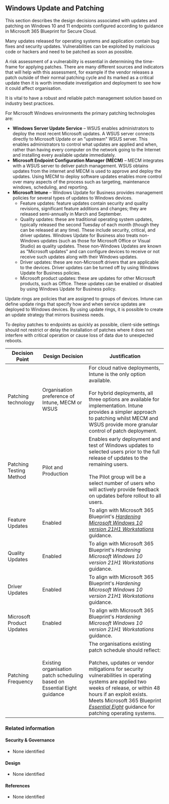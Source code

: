 Windows Update and Patching
---

This section describes the design decisions associated with updates and patching on Windows 10 and 11 endpoints configured according to guidance in Microsoft 365 Blueprint for Secure Cloud.

Many updates released for operating systems and application contain bug fixes and security updates. Vulnerabilities can be exploited by malicious code or hackers and need to be patched as soon as possible.

A risk assessment of a vulnerability is essential in determining the time-frame for applying patches. There are many different sources and indicators that will help with this assessment, for example if the vendor releases a patch outside of their normal patching cycle and its marked as a critical update then it is worth immediate investigation and deployment to see how it could affect organisation.

It is vital to have a robust and reliable patch management solution based on industry best practices.

For Microsoft Windows environments the primary patching technologies are:

* **Windows Server Update Service** – WSUS enables administrators to deploy the most recent Microsoft updates. A WSUS server connects directly to Microsoft Update or an "upstream" WSUS server. This enables administrators to control what updates are applied and when, rather than having every computer on the network going to the Internet and installing every available update immediately.
* **Microsoft Endpoint Configuration Manager (MECM)** – MECM integrates with a WSUS server to deliver patch management. WSUS obtains updates from the internet and MECM is used to approve and deploy the updates. Using MECM to deploy software updates enables more control over many aspects of the process such as targeting, maintenance windows, scheduling, and reporting.
* **Microsoft Intune** – Windows Update for Business provides management policies for several types of updates to Windows devices.
  * Feature updates: feature updates contain security and quality revisions, significant feature additions and changes; they are released semi-annually in March and September.
  * Quality updates: these are traditional operating system updates, typically released the second Tuesday of each month (though they can be released at any time). These include security, critical, and driver updates. Windows Update for Business also treats non-Windows updates (such as those for Microsoft Office or Visual Studio) as quality updates. These non-Windows Updates are known as "Microsoft updates" and can configure devices to receive or not receive such updates along with their Windows updates.
  * Driver updates: these are non-Microsoft drivers that are applicable to the devices. Driver updates can be turned off by using Windows Update for Business policies.
  * Microsoft product updates: these are updates for other Microsoft products, such as Office. These updates can be enabled or disabled by using Windows Update for Business policy.

Update rings are policies that are assigned to groups of devices. Intune can define update rings that specify how and when service updates are deployed to Windows devices. By using update rings, it is possible to create an update strategy that mirrors business needs.

To deploy patches to endpoints as quickly as possible, client-side settings should not restrict or delay the installation of patches where it does not interfere with critical operation or cause loss of data due to unexpected reboots.

| Decision Point            | Design Decision                                                          | Justification                                                                                                                                                                                                                                                                                           |
|---------------------------|--------------------------------------------------------------------------|---------------------------------------------------------------------------------------------------------------------------------------------------------------------------------------------------------------------------------------------------------------------------------------------------------|
| Patching technology       | Organisation preference of Intune, MECM or WSUS                          | For cloud native deployments, Intune is the only option available.<br><br>For hybrid deployments, all three options are available for implementation. Intune provides a simpler approach to patching whilst MECM and WSUS provide more granular control of patch deployment.                            |
| Patching Testing Method   | Pilot and Production                                                     | Enables early deployment and test of Windows updates to selected users prior to the full release of updates to the remaining users.<br><br>The Pilot group will be a select number of users who will actively provide feedback on updates before rollout to all users.                                   |
| Feature Updates           | Enabled                                                                  | To align with Microsoft 365 Blueprint's [*Hardening Microsoft Windows 10 version 21H1 Workstations*](https://www.cyber.gov.au/resources-business-and-government/maintaining-devices-and-systems/system-hardening-and-administration/system-hardening/hardening-microsoft-windows-10-version-21h1-workstations) guidance.                                                                                                                                                                                                                                                      |
| Quality Updates           | Enabled                                                                  | To align with Microsoft 365 Blueprint's *Hardening Microsoft Windows 10 version 21H1 Workstations* guidance.                                                                                                                                                                                                                                                      |
| Driver Updates            | Enabled                                                                  | To align with Microsoft 365 Blueprint's *Hardening Microsoft Windows 10 version 21H1 Workstations* guidance.                                                                                                                                                                                                                                                       |
| Microsoft Product Updates | Enabled                                                                  | To align with Microsoft 365 Blueprint's *Hardening Microsoft Windows 10 version 21H1 Workstations* guidance.                                                                                                                                                                                                                                                       |
| Patching Frequency        | Existing organisation patch scheduling based on Essential Eight guidance | The organisations existing patch schedule should reflect:<br><br>Patches, updates or vendor mitigations for security vulnerabilities in operating systems are applied two weeks of release, or within 48 hours if an exploit exists. <br>Meets Microsoft 365 Blueprint [*Essential Eight*](https://www.cyber.gov.au/resources-business-and-government/essential-cyber-security/essential-eight) guidance for patching operating systems. |


### Related information

#### Security & Governance

* None identified

#### Design

* None identified

#### References

* None identified
